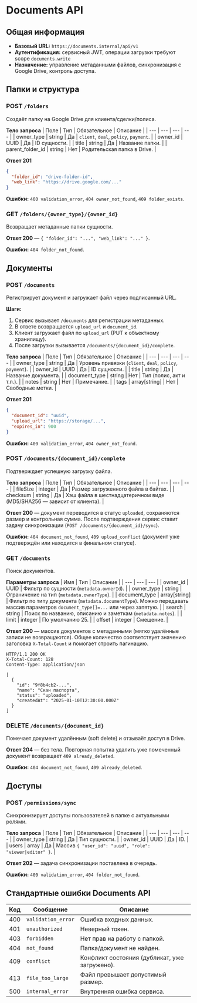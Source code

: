 # Documents API

## Общая информация
- **Базовый URL:** `https://documents.internal/api/v1`
- **Аутентификация:** сервисный JWT, операции загрузки требуют scope `documents.write`
- **Назначение:** управление метаданными файлов, синхронизация с Google Drive, контроль доступа.

## Папки и структура

### POST `/folders`
Создаёт папку на Google Drive для клиента/сделки/полиса.

**Тело запроса**
| Поле | Тип | Обязательное | Описание |
| --- | --- | --- | --- |
| owner_type | string | Да | `client`, `deal`, `policy`, `payment`. |
| owner_id | UUID | Да | ID сущности. |
| title | string | Да | Название папки. |
| parent_folder_id | string | Нет | Родительская папка в Drive. |

**Ответ 201**
```json
{
  "folder_id": "drive-folder-id",
  "web_link": "https://drive.google.com/..."
}
```

**Ошибки:** `400 validation_error`, `404 owner_not_found`, `409 folder_exists`.

### GET `/folders/{owner_type}/{owner_id}`
Возвращает метаданные папки сущности.

**Ответ 200** — `{ "folder_id": "...", "web_link": "..." }`.

**Ошибки:** `404 folder_not_found`.

## Документы

### POST `/documents`
Регистрирует документ и загружает файл через подписанный URL.

**Шаги:**
1. Сервис вызывает `/documents` для регистрации метаданных.
2. В ответе возвращается `upload_url` и `document_id`.
3. Клиент загружает файл по `upload_url` (PUT к объектному хранилищу).
4. После загрузки вызывается `/documents/{document_id}/complete`.

**Тело запроса**
| Поле | Тип | Обязательное | Описание |
| --- | --- | --- | --- |
| owner_type | string | Да | Уровень привязки (`client`, `deal`, `policy`, `payment`). |
| owner_id | UUID | Да | ID сущности. |
| title | string | Да | Название документа. |
| document_type | string | Нет | Тип (полис, акт и т.п.). |
| notes | string | Нет | Примечание. |
| tags | array[string] | Нет | Свободные метки. |

**Ответ 201**
```json
{
  "document_id": "uuid",
  "upload_url": "https://storage/...",
  "expires_in": 900
}
```

**Ошибки:** `400 validation_error`, `404 owner_not_found`.

### POST `/documents/{document_id}/complete`
Подтверждает успешную загрузку файла.

**Тело запроса**
| Поле | Тип | Обязательное | Описание |
| --- | --- | --- | --- |
| fileSize | integer | Да | Размер загруженного файла в байтах. |
| checksum | string | Да | Хэш файла в шестнадцатеричном виде (MD5/SHA256 — зависит от клиента). |

**Ответ 200** — документ переводится в статус `uploaded`, сохраняются размер и контрольная сумма. После подтверждения сервис ставит задачу синхронизации (`POST /documents/{document_id}/sync`).

**Ошибки:** `404 document_not_found`, `409 upload_conflict` (документ уже подтверждён или находится в финальном статусе).

### GET `/documents`
Поиск документов.

**Параметры запроса**
| Имя | Тип | Описание |
| --- | --- | --- |
| owner_id | UUID | Фильтр по сущности (`metadata.ownerId`). |
| owner_type | string | Ограничение на тип (`metadata.ownerType`). |
| document_type | array[string] | Фильтр по типу документа (`metadata.documentType`). Можно передавать массив параметров `document_type[]=...` или через запятую. |
| search | string | Поиск по названию, описанию и заметкам (`metadata.notes`). |
| limit | integer | По умолчанию 25. |
| offset | integer | Смещение. |

**Ответ 200** — массив документов с метаданными (мягко удалённые записи не возвращаются). Общее количество соответствует значению
заголовка `X-Total-Count` и помогает строить пагинацию.

```http
HTTP/1.1 200 OK
X-Total-Count: 128
Content-Type: application/json

[
  {
    "id": "9f8b4cb2-...",
    "name": "Скан паспорта",
    "status": "uploaded",
    "createdAt": "2025-01-10T12:30:00.000Z"
  }
]
```

### DELETE `/documents/{document_id}`
Помечает документ удалённым (soft delete) и отзываёт доступ в Drive.

**Ответ 204** — без тела. Повторная попытка удалить уже помеченный документ возвращает `409 already_deleted`.

**Ошибки:** `404 document_not_found`, `409 already_deleted`.

## Доступы

### POST `/permissions/sync`
Синхронизирует доступы пользователей в папке с актуальными ролями.

**Тело запроса**
| Поле | Тип | Обязательное | Описание |
| --- | --- | --- | --- |
| owner_type | string | Да | Тип сущности. |
| owner_id | UUID | Да | ID. |
| users | array<object> | Да | Массив `{ "user_id": "uuid", "role": "viewer|editor" }`. |

**Ответ 202** — задача синхронизации поставлена в очередь.

**Ошибки:** `400 validation_error`, `404 folder_not_found`.

## Стандартные ошибки Documents API

| Код | Сообщение | Описание |
| --- | --- | --- |
| 400 | `validation_error` | Ошибка входных данных. |
| 401 | `unauthorized` | Неверный токен. |
| 403 | `forbidden` | Нет прав на работу с папкой. |
| 404 | `not_found` | Папка/документ не найден. |
| 409 | `conflict` | Конфликт состояния (дубликат, уже загружено). |
| 413 | `file_too_large` | Файл превышает допустимый размер. |
| 500 | `internal_error` | Внутренняя ошибка сервиса. |

